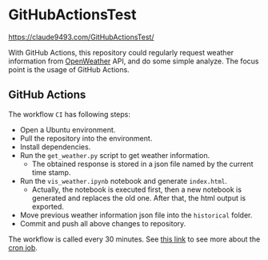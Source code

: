 # GitHubActionsTest

https://claude9493.com/GitHubActionsTest/

With GitHub Actions, this repository could regularly request weather information from [OpenWeather](https://openweathermap.org/) API, and do some simple analyze. The focus point is the usage of GitHub Actions.

## GitHub Actions
The workflow `CI` has following steps:
- Open a Ubuntu environment.
- Pull the repository into the environment.
- Install dependencies.
- Run the `get_weather.py` script to get weather information.
  - The obtained response is stored in a json file named by the current time stamp.
- Run the `vis_weather.ipynb` notebook and generate `index.html`.
  - Actually, the notebook is executed first, then a new notebook is generated and replaces the old one. After that, the html output is exported.
- Move previous weather information json file into the `historical` folder.
- Commit and push all above changes to repository.

The workflow is called every 30 minutes. See [this link](https://crontab.guru/every-1-hour) to see more about the [cron job](https://en.wikipedia.org/wiki/Cron).
